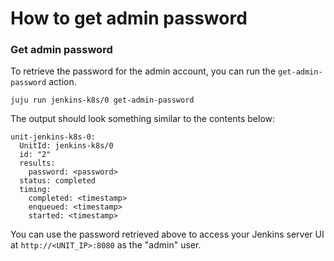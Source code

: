 # How to get admin password

### Get admin password

To retrieve the password for the admin account, you can run the `get-admin-password` action.

```
juju run jenkins-k8s/0 get-admin-password 
```

The output should look something similar to the contents below:

```
unit-jenkins-k8s-0:
  UnitId: jenkins-k8s/0
  id: "2"
  results:
    password: <password>
  status: completed
  timing:
    completed: <timestamp>
    enqueued: <timestamp>
    started: <timestamp>
```

You can use the password retrieved above to access your Jenkins server UI at
`http://<UNIT_IP>:8080` as the "admin" user.